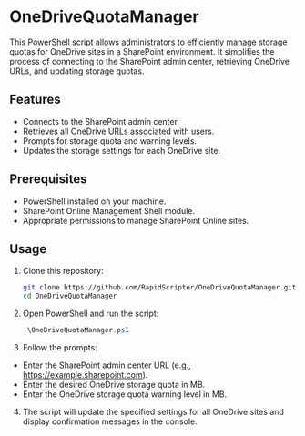 # OneDriveQuotaManager

This PowerShell script allows administrators to efficiently manage storage quotas for OneDrive sites in a SharePoint environment. It simplifies the process of connecting to the SharePoint admin center, retrieving OneDrive URLs, and updating storage quotas.

## Features

- Connects to the SharePoint admin center.
- Retrieves all OneDrive URLs associated with users.
- Prompts for storage quota and warning levels.
- Updates the storage settings for each OneDrive site.

## Prerequisites

- PowerShell installed on your machine.
- SharePoint Online Management Shell module.
- Appropriate permissions to manage SharePoint Online sites.

## Usage

1. Clone this repository:
   ```bash
   git clone https://github.com/RapidScripter/OneDriveQuotaManager.git
   cd OneDriveQuotaManager

2. Open PowerShell and run the script:
   ```powershell
   .\OneDriveQuotaManager.ps1

3. Follow the prompts:
- Enter the SharePoint admin center URL (e.g., https://example.sharepoint.com).
- Enter the desired OneDrive storage quota in MB.
- Enter the OneDrive storage quota warning level in MB.

4. The script will update the specified settings for all OneDrive sites and display confirmation messages in the console.
